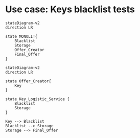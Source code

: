 # Use case: Keys blacklist tests

```mermaid
stateDiagram-v2
direction LR

state MONOLIT{
    Blacklist
    Storage
    Offer_Creator
    Final_Offer
}

```

```mermaid
stateDiagram-v2
direction LR

state Offer_Creator{
    Key
}

state Key_Logistic_Service {
    Blacklist
    Storage
}

Key --> Blacklist
Blacklist --> Storage
Storage --> Final_Offer
```